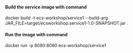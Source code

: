 
#### Build the service image with command

docker build -t ecs-workshop/service1 --build-arg JAR_FILE=target/ecsworkshop.service1-1.0-SNAPSHOT.jar .

#### Run the image with command

docker run -p 8080:8080 ecs-workshop/service1

